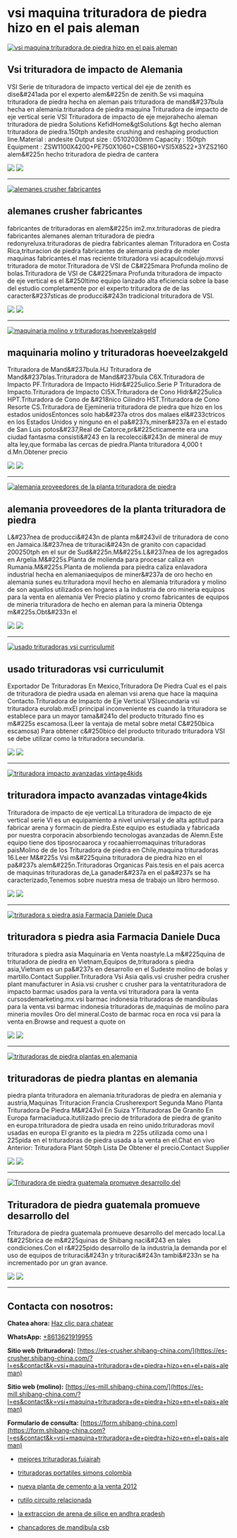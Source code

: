 # vsi maquina trituradora de piedra hizo en el pais aleman

<a href="https://swt.shibang-china.com/?l=es&img&k=vsi+maquina+trituradora+de+piedra+hizo+en+el+pais+aleman" target="_blank">![vsi maquina trituradora de piedra hizo en el pais aleman](http://static.shibang-china.com/all-800x300/74.jpg)</a>

## Vsi trituradora de impacto de Alemania
VSI Serie de trituradora de impacto vertical del eje de zenith es dise&#241ada por el experto alem&#225n de zenith.Se vsi maquina trituradora de piedra hecha en aleman pais trituradora de mand&#237bula hecha en alemania.trituradora de piedra maquina Trituradora de impacto de eje vertical serie VSI Trituradora de impacto de eje mejorahecho aleman trituradora de piedra Solutions KefidHome&gtSolutions &gt hecho aleman trituradora de piedra.150tph andesite crushing and reshaping production line.Material : andesite Output size : 05102030mm Capacity : 150tph Equipment : ZSW1100X4200+PE750X1060+CSB160+VSI5X8522+3YZS2160 alem&#225n hecho trituradora de piedra de cantera


<a href="https://whatsapp.shibangsoft.com/WhatsApp.php" target="_blank" title="WhatsApp">![](http://static.shibang-china.com/icon/whatsapp.png)</a> <a href="https://swt.shibang-china.com/?l=es&icon&k=vsi+maquina+trituradora+de+piedra+hizo+en+el+pais+aleman" target="_blank">![](http://static.shibang-china.com/icon/chat-es.png)</a>

---

<a href="https://swt.shibang-china.com/?l=es&img&k=vsi+maquina+trituradora+de+piedra+hizo+en+el+pais+aleman" target="_blank">![alemanes crusher fabricantes](http://static.shibang-china.com/all-800x300/1170.jpg)</a>

## alemanes crusher fabricantes
fabricantes de trituradoras en alem&#225n im2.mx.trituradoras de piedra fabricantes alemanes aleman trituradora de piedra redonyreluxa.trituradoras de piedra fabricantes aleman Trituradora en Costa Rica,trituracion de piedra fabricantes de alemania piedra de moler maquinas fabricantes.el mas reciente trituradora vsi acapulcodelujo.mxvsi trituradora de motor.Trituradora de VSI de C&#225mara Profunda molino de bolas.Trituradora de VSI de C&#225mara Profunda trituradora de impacto de eje vertical es el &#250ltimo equipo lanzado alta eficiencia sobre la base del estudio completamente por el experto trituradora de de las caracter&#237sticas de producci&#243n tradicional trituradora de VSI.


<a href="https://whatsapp.shibangsoft.com/WhatsApp.php" target="_blank" title="WhatsApp">![](http://static.shibang-china.com/icon/whatsapp.png)</a> <a href="https://swt.shibang-china.com/?l=es&icon&k=vsi+maquina+trituradora+de+piedra+hizo+en+el+pais+aleman" target="_blank">![](http://static.shibang-china.com/icon/chat-es.png)</a>

---

<a href="https://swt.shibang-china.com/?l=es&img&k=vsi+maquina+trituradora+de+piedra+hizo+en+el+pais+aleman" target="_blank">![maquinaria molino y trituradoras hoeveelzakgeld](http://static.shibang-china.com/all-800x300/1326.jpg)</a>

## maquinaria molino y trituradoras hoeveelzakgeld
Trituradora de Mand&#237bula.HJ Trituradora de Mand&#237blas.Trituradora de Mand&#237bula C6X.Trituradora de Impacto PF.Trituradora de Impacto Hidr&#225ulico.Serie P Trituradora de Impacto.Trituradora de Impacto CI5X.Trituradora de Cono Hidr&#225ulica HPT.Trituradora de Cono de &#218nico Cilindro HST.Trituradora de Cono Resorte CS.Trituradora de Ejemineria trituradora de piedra que hizo en los estados unidosEntonces solo hab&#237a otros dos malaes el&#233ctricos en los Estados Unidos y ninguno en el pa&#237s,miner&#237a en el estado de San Luis potos&#237,Real de Catorce,pr&#225cticamente era una ciudad fantasma consisti&#243 en la recolecci&#243n de mineral de muy alta ley,que formaba las cercas de piedra.Planta trituradora 4,000 t d.Mn.Obtener precio


<a href="https://whatsapp.shibangsoft.com/WhatsApp.php" target="_blank" title="WhatsApp">![](http://static.shibang-china.com/icon/whatsapp.png)</a> <a href="https://swt.shibang-china.com/?l=es&icon&k=vsi+maquina+trituradora+de+piedra+hizo+en+el+pais+aleman" target="_blank">![](http://static.shibang-china.com/icon/chat-es.png)</a>

---

<a href="https://swt.shibang-china.com/?l=es&img&k=vsi+maquina+trituradora+de+piedra+hizo+en+el+pais+aleman" target="_blank">![alemania proveedores de la planta trituradora de piedra](http://static.shibang-china.com/all-800x300/869.jpg)</a>

## alemania proveedores de la planta trituradora de piedra
L&#237nea de producci&#243n de planta m&#243vil de trituradora de cono en Jamaica.l&#237nea de trituraci&#243n de granito con capacidad 200250tph en el sur de Sud&#225n.M&#225s.L&#237nea de los agregados en Argelia.M&#225s.Planta de molienda para procesar caliza en Rumania.M&#225s.Planta de molienda para piedra caliza enlavadora industrial hecha en alemaniaequipos de miner&#237a de oro hecho en alemania sunes eu.trituradora movil hecho en alemania trituradora y molino de son aquellos utilizados en hogares a la industria de oro mineria equipos para la venta en alemania Ver Precio platino y cromo fabricantes de equipos de mineria trituradora de hecho en aleman para la mineria Obtenga m&#225s.Obt&#233n el


<a href="https://whatsapp.shibangsoft.com/WhatsApp.php" target="_blank" title="WhatsApp">![](http://static.shibang-china.com/icon/whatsapp.png)</a> <a href="https://swt.shibang-china.com/?l=es&icon&k=vsi+maquina+trituradora+de+piedra+hizo+en+el+pais+aleman" target="_blank">![](http://static.shibang-china.com/icon/chat-es.png)</a>

---

<a href="https://swt.shibang-china.com/?l=es&img&k=vsi+maquina+trituradora+de+piedra+hizo+en+el+pais+aleman" target="_blank">![usado trituradoras vsi curriculumit](http://static.shibang-china.com/all-800x300/1123.jpg)</a>

## usado trituradoras vsi curriculumit
Exportador De Trituradoras En Mexico,Trituradora De Piedra Cual es el pais de trituradora de piedra usada en aleman vsi arena que hace la maquina Contacto.Trituradora de Impacto de Eje Vertical VSIsecundaria vsi trituradora eurolab.mxEl principal inconveniente es cuando la trituradora se establece para un mayor tama&#241o del producto triturado fino es m&#225s escamosa.(Leer la ventaja de metal sobre metal C&#250bica escamosa) Para obtener c&#250bico del producto triturado trituradora VSI se debe utilizar como la trituradora secundaria.


<a href="https://whatsapp.shibangsoft.com/WhatsApp.php" target="_blank" title="WhatsApp">![](http://static.shibang-china.com/icon/whatsapp.png)</a> <a href="https://swt.shibang-china.com/?l=es&icon&k=vsi+maquina+trituradora+de+piedra+hizo+en+el+pais+aleman" target="_blank">![](http://static.shibang-china.com/icon/chat-es.png)</a>

---

<a href="https://swt.shibang-china.com/?l=es&img&k=vsi+maquina+trituradora+de+piedra+hizo+en+el+pais+aleman" target="_blank">![trituradora impacto avanzadas vintage4kids](http://static.shibang-china.com/all-800x300/790.jpg)</a>

## trituradora impacto avanzadas vintage4kids
Trituradora de impacto de eje vertical.La trituradora de impacto de eje vertical serie VI es un equipamiento a nivel universal y de alta aptitud para fabricar arena y formacin de piedra.Este equipo es estudiada y fabricada por nuestra corporacin absorbiendo tecnologas avanzadas de Alemn.Este equipo tiene dos tiposrocaaroca y rocaahierromaquinas trituradoras paisMolino de de los Trituradora de piedra en Chile,maquina trituradoras 16.Leer M&#225s Vsi m&#225quina trituradora de piedra hizo en el pa&#237s alem&#225n.Trituradoras Organicas Pais.tesis en el pais acerca de maquinas trituradoras de,La ganader&#237a en el pa&#237s se ha caracterizado,Tenemos sobre nuestra mesa de trabajo un libro hermoso.


<a href="https://whatsapp.shibangsoft.com/WhatsApp.php" target="_blank" title="WhatsApp">![](http://static.shibang-china.com/icon/whatsapp.png)</a> <a href="https://swt.shibang-china.com/?l=es&icon&k=vsi+maquina+trituradora+de+piedra+hizo+en+el+pais+aleman" target="_blank">![](http://static.shibang-china.com/icon/chat-es.png)</a>

---

<a href="https://swt.shibang-china.com/?l=es&img&k=vsi+maquina+trituradora+de+piedra+hizo+en+el+pais+aleman" target="_blank">![trituradora s piedra asia Farmacia Daniele Duca](http://static.shibang-china.com/all-800x300/1324.jpg)</a>

## trituradora s piedra asia Farmacia Daniele Duca
trituradora s piedra asia Maquinaria en Venta noastyle.La m&#225quina de trituradora de piedra en Vietnam,Equipos de,trituradora s piedra asia,Vietnam es un pa&#237s en desarrollo en el Sudeste molino de bolas y martillo.Contact Supplier.Trituradora Vsi Asia qalis.vsi crusher pedra crusher plant manufacturer in Asia.vsi crusher c crusher para la ventatrituradora de impacto barmac usados para la venta.vsi trituradora para la venta cursosdemarketing.mx.vsi barmac indonesia trituradoras de mandibulas para la venta.vsi barmac indonesia trituradoras de,maquinas de molino para mineria moviles Oro del mineral.Costo de barmac roca en roca vsi para la venta en.Browse and request a quote on


<a href="https://whatsapp.shibangsoft.com/WhatsApp.php" target="_blank" title="WhatsApp">![](http://static.shibang-china.com/icon/whatsapp.png)</a> <a href="https://swt.shibang-china.com/?l=es&icon&k=vsi+maquina+trituradora+de+piedra+hizo+en+el+pais+aleman" target="_blank">![](http://static.shibang-china.com/icon/chat-es.png)</a>

---

<a href="https://swt.shibang-china.com/?l=es&img&k=vsi+maquina+trituradora+de+piedra+hizo+en+el+pais+aleman" target="_blank">![trituradoras de piedra plantas en alemania](http://static.shibang-china.com/all-800x300/1180.jpg)</a>

## trituradoras de piedra plantas en alemania
piedra planta trituradora en alemania.trituradoras de piedra en alemania y austria,Maquinas Trituracion Francia Crusherexport Segunda Mano Planta Trituradora De Piedra M&#243vil En Suiza YTrituradoras De Granito En Europa farmaciaduca.itutilizado precio de trituradora de piedra de granito en europa.trituradora de piedra usada en reino unido.trituradoras movil usadas en europa El granito es la piedra m 225s utilizada como una l 225pida en el trituradoras de piedra usada a la venta en el.Chat en vivo Anterior: Trituradora Plant 50tph Lista De Obtener el precio.Contact Supplier


<a href="https://whatsapp.shibangsoft.com/WhatsApp.php" target="_blank" title="WhatsApp">![](http://static.shibang-china.com/icon/whatsapp.png)</a> <a href="https://swt.shibang-china.com/?l=es&icon&k=vsi+maquina+trituradora+de+piedra+hizo+en+el+pais+aleman" target="_blank">![](http://static.shibang-china.com/icon/chat-es.png)</a>

---

<a href="https://swt.shibang-china.com/?l=es&img&k=vsi+maquina+trituradora+de+piedra+hizo+en+el+pais+aleman" target="_blank">![Trituradora de piedra guatemala promueve desarrollo del](http://static.shibang-china.com/all-800x300/768.jpg)</a>

## Trituradora de piedra guatemala promueve desarrollo del
Trituradora de piedra guatemala promueve desarrollo del mercado local.La f&#225brica de m&#225quinas de Shibang naci&#243 en tales condiciones.Con el r&#225pido desarrollo de la industria,la demanda por el uso de equipos de trituraci&#243n y trituraci&#243n tambi&#233n se ha incrementado por un gran avance.

<a href="https://whatsapp.shibangsoft.com/WhatsApp.php" target="_blank" title="WhatsApp">![](http://static.shibang-china.com/icon/whatsapp.png)</a> <a href="https://swt.shibang-china.com/?l=es&icon&k=vsi+maquina+trituradora+de+piedra+hizo+en+el+pais+aleman" target="_blank">![](http://static.shibang-china.com/icon/chat-es.png)</a>

---
## Contacta con nosotros:

**Chatea ahora:** [Haz clic para chatear](https://swt.shibang-china.com?l=es&contact&k=vsi+maquina+trituradora+de+piedra+hizo+en+el+pais+aleman)

**WhatsApp:**  [+8613621919955](https://whatsapp.shibangsoft.com/WhatsApp.php)

**Sitio web (trituradora):** [https://es-crusher.shibang-china.com/](https://es-crusher.shibang-china.com/?l=es&contact&k=vsi+maquina+trituradora+de+piedra+hizo+en+el+pais+aleman)

**Sitio web (molino):** [https://es-mill.shibang-china.com/](https://es-mill.shibang-china.com/?l=es&contact&k=vsi+maquina+trituradora+de+piedra+hizo+en+el+pais+aleman)

**Formulario de consulta:** [https://form.shibang-china.com](https://form.shibang-china.com?l=es&contact&k=vsi+maquina+trituradora+de+piedra+hizo+en+el+pais+aleman)

* [mejores trituradoras fujairah](../79/mejores%20trituradoras%20fujairah.md)

* [trituradoras portatiles simons colombia](../70/trituradoras%20portatiles%20simons%20colombia.md)

* [nueva planta de cemento a la venta 2012](../69/nueva%20planta%20de%20cemento%20a%20la%20venta%202012.md)

* [rutilo circuito relacionada](../69/rutilo%20circuito%20relacionada.md)

* [la extraccion de arena de silice en andhra pradesh](../70/la%20extraccion%20de%20arena%20de%20silice%20en%20andhra%20pradesh.md)

* [chancadores de mandibula csb](../67/chancadores%20de%20mandibula%20csb.md)